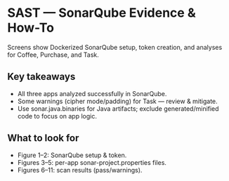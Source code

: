 ﻿# SAST — SonarQube Evidence & How-To

Screens show Dockerized SonarQube setup, token creation, and analyses for Coffee, Purchase, and Task.

## Key takeaways
- All three apps analyzed successfully in SonarQube.
- Some warnings (cipher mode/padding) for Task — review & mitigate.
- Use sonar.java.binaries for Java artifacts; exclude generated/minified code to focus on app logic.

## What to look for
- Figure 1–2: SonarQube setup & token.
- Figures 3–5: per-app sonar-project.properties files.
- Figures 6–11: scan results (pass/warnings).
